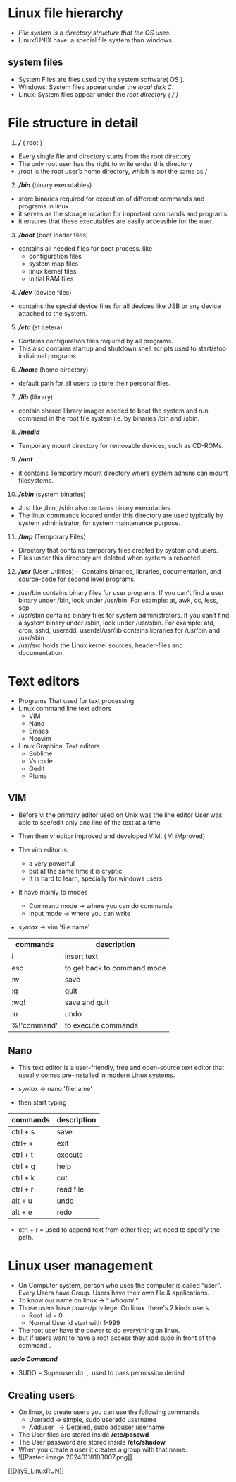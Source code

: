 # Linux file hierarchy 
- *File system is a directory structure that the OS uses.*
- Linux/UNIX have  a special file system than windows.

## system files
- System Files are files used by the system software( OS ).
- Windows: System files appear under the *local disk C:*
- Linux: System files appear under the *root directory ( / )*

# File structure in detail

1. ***/*** ( root )
- Every single file and directory starts from the root directory
- The only root user has the right to write under this directory
- /root is the root user’s home directory, which is not the same as /

2. ***/bin*** (binary executables)
- store binaries required for execution of different commands and programs in linux.
- it serves as the storage location for important commands and programs.
- it ensures that these executables are easily accessible for the user.

3. ***/boot*** (boot loader files)
- contains all needed files for boot process. like
    - configuration files
    - system map files
    - linux kernel files
    - initial RAM files

4. ***/dev*** (device files)
- contains the special device files for all devices like USB or any device attached to the system.

5. ***/etc***  (et cetera)
- Contains configuration files required by all programs.
- This also contains startup and shutdown shell scripts used to start/stop individual programs.

6. ***/home*** (home directory)
- default path for all users to store their personal files.

7. ***/lib*** (library)
- contain shared library images needed to boot the system and run command in the root file system i.e. by binaries /bin and /sbin.

8. ***/media***
- Temporary mount directory for removable devices; such as CD-ROMs.

9. ***/mnt***
- it contains Temporary mount directory where system admins can mount filesystems.

10. ***/sbin*** (system binaries)
- Just like /bin, /sbin also contains binary executables.
- The linux commands located under this directory are used typically by system administrator, for system maintenance purpose.

11. ***/tmp*** (Temporary Files)
- Directory that contains temporary files created by system and users.
- Files under this directory are deleted when system is rebooted.

12. ***/usr*** (User Utilities)
-  Contains binaries, libraries, documentation, and source-code for second level programs.
- /usr/bin contains binary files for user programs. If you can’t find a user binary under /bin, look under /usr/bin. For example: at, awk, cc, less, scp
- /usr/sbin contains binary files for system administrators. If you can’t find a system binary under /sbin, look under /usr/sbin. For example: atd, cron, sshd, useradd, userdel/usr/lib contains libraries for /usr/bin and /usr/sbin
- /usr/src holds the Linux kernel sources, header-files and documentation.


# Text editors
- Programs That used for text processing.
- Linux command line text editors
    - VIM
    - Nano
    - Emacs
    - Neovim
- Linux Graphical Text editors
    - Sublime
    - Vs code
    - Gedit
    - Pluma

## VIM
- Before vi the primary editor used on Unix was the line editor User was able to see/edit only one line of the text at a time
- Then then vi editor improved and developed VIM. ( VI iMproved)
- The vim editor is:
    - a very powerful
    - but at the same time it is cryptic
    - It is hard to learn, specially for windows users
- It have mainly to modes
    - Command mode -> where you can do commands
    - Input mode -> where you can write

- *syntax*  ->  vim 'file name'

| commands | description |
| ---- | ---- |
| i | insert text |
| esc | to get back to command mode |
| :w | save |
| :q | quit |
| :wq! | save and quit |
| :u | undo |
| %!'command' | to execute commands |

## Nano
- This text editor is a user-friendly, free and open-source text editor that usually comes pre-installed in modern Linux systems.

- *syntax* -> nano 'filename'
- then start typing

| commands | description |
| ---- | ---- |
| ctrl + s | save |
| ctrl+ x | exit |
| ctrl + t | execute |
| ctrl + g | help |
| ctrl + k | cut |
| ctrl + r | read file |
| alt + u | undo |
| alt + e | redo |
- ctrl + r = used to append text from other files; we need to specify the path.

# Linux user management
- On Computer system, person who uses the computer is called “user”. Every Users have Group. Users have their own file & applications.
- To know our name on linux -> “ *whoami* “
- Those users have power/privilege. On linux  there's 2 kinds users.
    - Root  id = 0
    - Normal User id start with 1-999
- The root user have the power to do everything on linux. 
- but if users want to have a root access they add sudo in front of the command .

 ***sudo Command***
- SUDO = Superuser do  ,  used to pass permission denied

## Creating users
- On linux, to create users you can use the following commands
    - Useradd -> simple, sudo useradd username
    - Adduser   -> Detailed, sudo adduser username
- The User files are stored inside **/etc/passwd**
- The User password are stored inside **/etc/shadow**
- When you create a user it creates a group with that name.
- ![[Pasted image 20240118103007.png]]

[[Day5_LinuxRUN]]